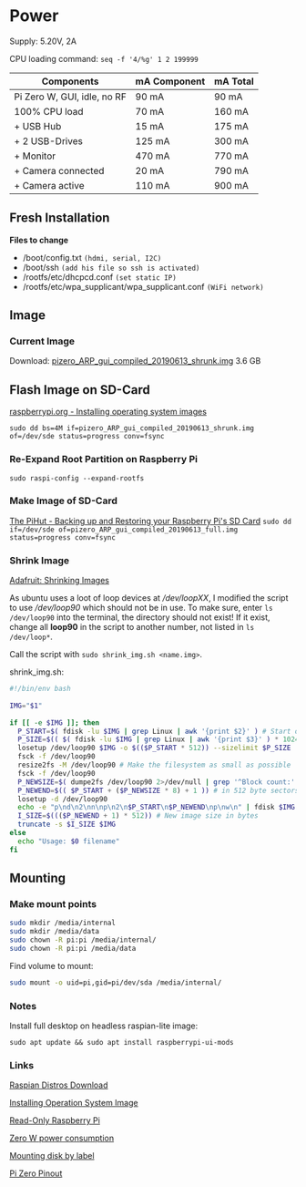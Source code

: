 # Power
Supply: 5.20V, 2A 

CPU loading command: `seq -f '4/%g' 1 2 199999`


Components | mA Component | mA Total
---------|----------|----------
 Pi Zero W, GUI, idle, no RF | 90 mA | 90 mA
 100% CPU load | 70 mA | 160 mA
 \+ USB Hub | 15 mA | 175 mA
 \+ 2 USB-Drives | 125 mA | 300 mA
 \+ Monitor | 470 mA | 770 mA
 \+ Camera connected | 20 mA | 790 mA
 \+ Camera active | 110 mA | 900 mA



## Fresh Installation
**Files to change**
 - /boot/config.txt  `(hdmi, serial, I2C)`
 - /boot/ssh `(add his file so ssh is activated)`
 - /rootfs/etc/dhcpcd.conf  `(set static IP)`
 - /rootfs/etc/wpa_supplicant/wpa_supplicant.conf  `(WiFi network)`

## Image
### Current Image
Download: [pizero_ARP_gui_compiled_20190613_shrunk.img](https://drive.google.com/drive/folders/1s-zRTGhcLGHEpJTI93D9O8YIeo6DgwfC) 3.6 GB

## Flash Image on SD-Card
[raspberrypi.org - Installing operating system images](https://www.raspberrypi.org/documentation/installation/installing-images/README.md)

`sudo dd bs=4M if=pizero_ARP_gui_compiled_20190613_shrunk.img of=/dev/sde status=progress conv=fsync`

###  Re-Expand Root Partition on Raspberry Pi 

`sudo raspi-config --expand-rootfs`

### Make Image of SD-Card
[The PiHut - Backing up and Restoring your Raspberry Pi's SD Card](https://thepihut.com/blogs/raspberry-pi-tutorials/17789160-backing-up-and-restoring-your-raspberry-pis-sd-card)
`sudo dd if=/dev/sde of=pizero_ARP_gui_compiled_20190613_full.img status=progress conv=fsync`


### Shrink Image
[Adafruit: Shrinking Images](https://learn.adafruit.com/resizing-raspberry-pi-boot-partition/bonus-shrinking-images)

As ubuntu uses a loot of loop devices at */dev/loopXX*, I modified the script to use */dev/loop90* which should not be in use.
To make sure, enter `ls /dev/loop90` into the terminal, the directory should not exist!
If it exist, change all **loop90** in the script to another number, not listed in `ls /dev/loop*`.

Call the script with `sudo shrink_img.sh <name.img>`.

shrink_img.sh:
```bash
#!/bin/env bash
 
IMG="$1"
 
if [[ -e $IMG ]]; then
  P_START=$( fdisk -lu $IMG | grep Linux | awk '{print $2}' ) # Start of 2nd partition in 512 byte sectors
  P_SIZE=$(( $( fdisk -lu $IMG | grep Linux | awk '{print $3}' ) * 1024 )) # Partition size in bytes
  losetup /dev/loop90 $IMG -o $(($P_START * 512)) --sizelimit $P_SIZE
  fsck -f /dev/loop90
  resize2fs -M /dev/loop90 # Make the filesystem as small as possible
  fsck -f /dev/loop90
  P_NEWSIZE=$( dumpe2fs /dev/loop90 2>/dev/null | grep '^Block count:' | awk '{print $3}' ) # In 4k blocks
  P_NEWEND=$(( $P_START + ($P_NEWSIZE * 8) + 1 )) # in 512 byte sectors
  losetup -d /dev/loop90
  echo -e "p\nd\n2\nn\np\n2\n$P_START\n$P_NEWEND\np\nw\n" | fdisk $IMG
  I_SIZE=$((($P_NEWEND + 1) * 512)) # New image size in bytes
  truncate -s $I_SIZE $IMG
else
  echo "Usage: $0 filename"
fi
```


## Mounting
### Make mount points
```bash
sudo mkdir /media/internal
sudo mkdir /media/data
sudo chown -R pi:pi /media/internal/
sudo chown -R pi:pi /media/data
```

Find volume to mount:
```bash
sudo mount -o uid=pi,gid=pi/dev/sda /media/internal/
```


### Notes
Install full desktop on headless raspian-lite image:

```sudo apt update && sudo apt install raspberrypi-ui-mods```


### Links
[Raspian Distros Download](https://www.raspberrypi.org/downloads/raspbian/)

[Installing Operation System Image](https://www.raspberrypi.org/documentation/installation/installing-images/README.md)

[Read-Only Raspberry Pi](https://learn.adafruit.com/read-only-raspberry-pi)

[Zero W power consumption](https://www.raspberrypi-spy.co.uk/2018/11/raspberry-pi-power-consumption-data/)

[Mounting disk by label](https://www.raspberrypi-spy.co.uk/2014/05/how-to-mount-a-usb-flash-disk-on-the-raspberry-pi/)

[Pi Zero Pinout](https://cdn.sparkfun.com/assets/learn_tutorials/6/7/6/PiZero_1.pdf)
